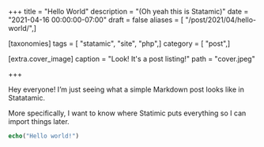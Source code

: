 +++
title = "Hello World"
description = "(Oh yeah this is Statamic)"
date = "2021-04-16 00:00:00-07:00"
draft = false
aliases = [ "/post/2021/04/hello-world/",]

[taxonomies]
tags = [ "statamic", "site", "php",]
category = [ "post",]

[extra.cover_image]
caption = "Look! It's a post listing!"
path = "cover.jpeg"

+++

Hey everyone!  I’m just seeing what a simple Markdown post looks like in
Statatamic.

More specifically, I want to know where Statimic puts everything so I can
import things later.

``` php
echo("Hello world!")
```
